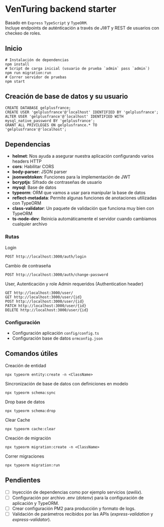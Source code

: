 
# VenTuring backend starter

Basado en `Express` `TypeScript` y `TypeORM`.  
Incluye endpoints de auténticación a través de *JWT* y REST de usuarios con checkeo de roles.

## Inicio

    # Instalación de dependencias
    npm install
    # Script de carga inicial (usuario de prueba `admin` pass `admin`)
    npm run migration:run
    # Correr servidor de pruebas
    npm start

## Creación de base de datos y su usuario

    CREATE DATABASE gelplusfrance;
    CREATE USER 'gelplusfrance'@'localhost' IDENTIFIED BY 'gelplusfrance';
    ALTER USER 'gelplusfrance'@'localhost' IDENTIFIED WITH mysql_native_password BY 'gelplusfrance';
    GRANT ALL PRIVILEGES ON gelplusfrance.* TO 'gelplusfrance'@'localhost';

## Dependencias

- **helmet**: Nos ayuda a asegurar nuestra aplicación configurando varios headers HTTP
- **cors**: Habilitar CORS
- **body-parser**: JSON parser
- **jsonwebtoken**: Funciones para la implementación de JWT
- **bcryptjs**: Sifrado de contraseñas de usuario
- **mysql**: Base de datos
- **typeorm**: ORM que vamos a usar para manipular la base de datos
- **reflect-metadata**: Permite algunas funciones de anotaciones utilizadas con TypeORM
- **class-validator**: Un paquete de validación que funciona muy bien con TypeORM
- **ts-node-dev**: Reinicia automáticamente el servidor cuando cambiamos cualquier archivo

### Rutas

Login

    POST http://localhost:3000/auth/login
    
Cambio de contraseña

    POST http://localhost:3000/auth/change-password
    
User, Autenticación y role Admin requeridos (Authentication header)

    GET http://localhost:3000/user/
    GET http://localhost:3000/user/{id}
    POST http://localhost:3000/user/{id}
    PATCH http://localhost:3000/user/{id}
    DELETE http://localhost:3000/user/{id}


### Configuración

- Configuración aplicación `config/config.ts`
- Configuración base de datos `ormconfig.json`


## Comandos útiles

Creación de entidad

    npx typeorm entity:create -n <ClassName>

Sincronización de base de datos con definiciones en modelo

    npx typeorm schema:sync
    
Drop base de datos

    npx typeorm schema:drop
    
Clear Cache

    npx typeorm cache:clear

Creación de migración

    npx typeorm migration:create -n <ClassName>
    
Correr migraciones

    npx typeorm migration:run



## Pendientes

- [ ] Inyección de dependencias como por ejemplo servicios (*awilix*).
- [ ] Configuración por archivo .env (*dotenv*) para la configuración de aplicación y TypeORM.
- [ ] Crear configuración PM2 para producción y formato de logs. 
- [ ] Validación de parámetros recibidos por las APIs (*express-validation* y *express-validator*).